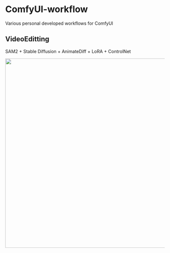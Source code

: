 # ComfyUI-workflow
Various personal developed workflows for ComfyUI

## VideoEditting
SAM2 + Stable Diffusion + AnimateDiff + LoRA + ControlNet

<img src="VideoEditting/showcase.gif" width="600" />
